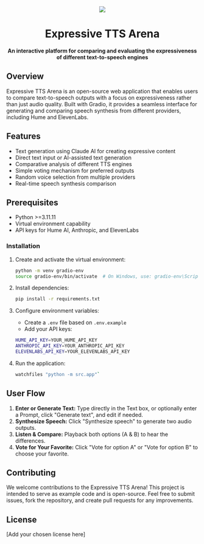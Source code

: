 <div align="center">   
    <img src="https://storage.googleapis.com/hume-public-logos/hume/hume-banner.png">   
    <h1>Expressive TTS Arena</h1>   
    <p>
        <strong>An interactive platform for comparing and evaluating the expressiveness of different text-to-speech engines</strong>   
    </p> 
</div>

## Overview
Expressive TTS Arena is an open-source web application that enables users to compare text-to-speech outputs with a focus on expressiveness rather than just audio quality. Built with Gradio, it provides a seamless interface for generating and comparing speech synthesis from different providers, including Hume and ElevenLabs.

## Features
- Text generation using Claude AI for creating expressive content
- Direct text input or AI-assisted text generation
- Comparative analysis of different TTS engines
- Simple voting mechanism for preferred outputs
- Random voice selection from multiple providers
- Real-time speech synthesis comparison

## Prerequisites

- Python >=3.11.11
- Virtual environment capability
- API keys for Hume AI, Anthropic, and ElevenLabs

### Installation

1. Create and activate the virtual environment:

    ```sh
    python -m venv gradio-env
    source gradio-env/bin/activate  # On Windows, use: gradio-env\Scripts\activate
    ```

2. Install dependencies:

    ```sh
    pip install -r requirements.txt
    ```

3. Configure environment variables:
    - Create a `.env` file based on `.env.example`
    - Add your API keys:

    ```sh
    HUME_API_KEY=YOUR_HUME_API_KEY
    ANTHROPIC_API_KEY=YOUR_ANTHROPIC_API_KEY
    ELEVENLABS_API_KEY=YOUR_ELEVENLABS_API_KEY
    ```

4. Run the application:

    ```sh
    watchfiles "python -m src.app"`
    ```

## User Flow

1. **Enter or Generate Text:** Type directly in the Text box, or optionally enter a Prompt, click "Generate text", and edit if needed.
2. **Synthesize Speech:** Click "Synthesize speech" to generate two audio outputs.
3. **Listen & Compare:** Playback both options (A & B) to hear the differences.
4. **Vote for Your Favorite:** Click "Vote for option A" or "Vote for option B" to choose your favorite.

## Contributing
We welcome contributions to the Expressive TTS Arena! This project is intended to serve as example code and is open-source. Feel free to submit issues, fork the repository, and create pull requests for any improvements.

## License
[Add your chosen license here]